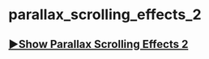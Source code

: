 # parallax_scrolling_effects_2



## [▶Show Parallax Scrolling Effects 2](https://khalmatov-farrukh.github.io/parallax_scrolling_effects_2/)
